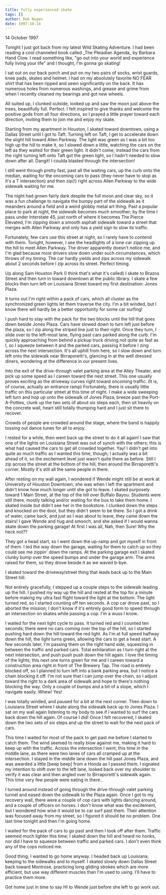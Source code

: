 ```yaml
---
title: fully experienced skate
tags: []
author: Rob Nugen
date: 1997-10-14
---
```


<p class=date>14 October 1997</p>

<p>Tonight I just got back from my latest Wild Skating Adventure.  I
had been reading a cool channeled book called _The Pleiadian Agenda_
by Barbara Hand Clow.  I read something like, "go out into your world
and experience fully living your life" and I thought, I'm gonna go
skating!</p>

<p>I sat out on our back porch and put on my two pairs of socks, wrist
guards, knee pads, skates and helmet.  I had on my absolutely favorite
NO FEAR shirt that has been ripped and sewn significantly on the back.
It has numerous holes from numerous washings, and grease and grime
from when I recently cleaned my bearings and got new wheels.</p>

<p>All suited up, I clunked outside, looked up and saw the moon
just above the trees, beautifully full.  Perfect.  I felt inspired to
give thanks and welcome the positive gods from all four directions, so
I prayed a little prayer toward each direction, inviting them to join
me and enjoy my skate.</p>

<p>Starting from my apartment in Houston, I skated toward downtown,
using a Dallas Street until I got to Taft.  Turning left on Taft, I
get to accelerate down the slight hill toward Allen Parkway.  The
light was green as I was a bit too high up the hill to make it, so I
slowed down a little, watching the cars on the left as they waited for
their green light.  It didn't come; instead the cars from the right
turning left onto Taft got the green light, so I hadn't needed to slow
down after all.  Dangit!  I coulda blasted through the
intersection!</p>

<p>I still went through pretty fast, past all the waiting cars, up the
curb onto the median, waiting for the oncoming cars to pass (they
never have to stop as it's a T intersection) and then zip(!) right
across Allen Parkway to the wide sidewalk waiting for me.</p>

<p>The night had grown fairly dark despite the full moon and clear sky,
so it was a fun challenge to navigate the bumpy part of the sidewalk
as it meanders around a field and a weird globby metal art thing.
Past a popular place to park at night, the sidewalk becomes much
smoother; by the time I pass under Interstate 45, just north of where
it becomes The Pierce Elevated, I'm zipping down a smooth asphalt
sidewalk toward a street that merges with Allen Parkway and only has a
yield sign to slow its traffic.</p>

<p>Fortunately, few cars use this street at night, so I rarely have to
contend with them.  Tonight, however, I see the headlights of a lone
car zipping up the hill to meet Allen Parkway.  The driver apparently
doesn't notice me, and I'm glad because most drivers slow down under
such circumstances, which throws of my timing.  The car hardly yields
and zips across my sidewalk about 2 seconds before I zip across its
street.  Perfect timing.</p>

<p>Up along Sam Houston Park (I think that's what it's called) I skate to
Brazos Street and then turn in toward downtown at the public library.
I skate a few blocks then turn left on Louisiana Street toward my first
destination: Jones Plaza.</p>

<p>It turns out I'm right within a pack of cars, which all cluster as the
synchronized green lights let them traverse the city.  I'm a bit
winded, but I know there will hardly be a better opportunity for some
car surfing!</p>

<p>I push hard to stay with the pack for the two blocks until the hill
that goes down beside Jones Plaza.  Cars have slowed down to turn left
just before the plaza, so I zip along the striped line just to their
right.  Once they turn, I slide over to the left-most lane, flying
past cars parked along the curb.  I'm quickly approaching from behind
a pickup truck driving not quite as fast as I, so I squeeze between it
and the parked cars, passing it before I zing across the next
intersection.  It's all uphill from here, so I slow down and turn left
onto the sidewalk near Birraporetti's, glancing in at the well dressed
diners, wondering at the difference in our present lives.</p>

<p>Into the exit of the drive-through valet parking area at the Alley
Theater, and pick up some speed as I careen toward the next street.
This one usually proves exciting as the driveway curves right toward
oncoming traffic.  (It is, of course, actually an entrance ramp)
Fortunately, there is usually little traffic on this particular street
at this time of night.  I make a wide sweeping left turn and hop up
onto the sidewalk of Jones Plaza, breeze past the Port-A-Potties,
clunk up the two sets of about six steps each, then sit heavily on the
concrete wall, heart still totally thumping hard and I just sit there
to recover.</p>

<p>Crowds of people are crowded around the stage, where the band is
happily tossing out dance tunes for all to enjoy. </p>

<p>I rested for a while, then went back up the street to do it all
again!  I saw that one of the lights on Louisiana Street was out of
synch with the others; this is what had caused the cars to get all
crowded together.  Yay!  I didn't get into quite as much traffic as I
wanted this time, though; I actually was a bit ahead of it, so the
excitement level just wasn't quite there as before.  Still I zip
across the street at the bottom of the hill, then around the
Birraporetti's corner.  Mostly it's still all the same people in
there.</p>

<p>After resting on my wall again, I wondered if Wende might still be at
work at University of Houston Downtown; she was when I left the
apartment and didn't know how much longer until she got to leave.  I
skated purposely toward 1 Main Street, at the top of the hill over
Buffalo Bayou.  Students were still there, mostly talking and/or
waiting for the bus to take them home.  I skated inside but didn't see
her in the bookstore.  I clunked down the steps and knocked on the
door, but they didn't seem to be there.  So I got a drink of water,
came back, and just as I was about to leave, they came down the
stairs!  I gave Wende and hug and smooch, and she asked if I would
wanna skate down the parking garage!  At first I was all, Nah, then
Sure! Why the heck not??</p>

<p>They got a head start, so I went down the up-ramp and got myself in
front of them.  I led the way down the garage, waiting for them to
catch up so they could see me zippin' down the ramps.  At the parking
garage exit I skated clunky bump over the speed bumps and under the
garage arm.  The arms raised for them, so they drove beside it as we
waved b-bye.</p>

<p>I skated toward the driveway/street thing that leads back up to the
Main Street hill.</p>

<p>Not entirely gracefully, I stepped up a couple steps to the
sidewalk leading up the hill.  I pushed my way up the hill and rested
at the top for a minute before making my ultra fast flight toward the
light at the bottom.  The light turned red, so I started counting off
ten seconds.  A cop car drove past, so I aborted the mission; I don't
know if it's entirely good form to speed through an intersection on
skates while passing a cop.  I'm a wuss I know..</p>

<p>I waited for the next light cycle to pass.  It turned red and I
counted ten seconds; there were no cars coming over the top of the
hill, so I started pushing hard down the hill toward the red light.
As I'm at full speed halfway down the hill, the light turns green,
allowing the cars to get a head start.  A few seconds later, I'm
passing them on the right hand side, squeezing in between the traffic
and parked cars.  Total exhilaration as I turn right at the next
intersection, and push push push down the hill again.  I love the
timing of the lights; this next one turns green for me and I careen
toward a construction area right in front of The Brewery Tap.  The
road is entirely blocked off, so I planned to turn left into a bank
parking area, but I notice a chain blocking it off.  I'm not sure that
I can jump over the chain, so I adjust toward the right to a dark area
of sidewalk and hope to there's nothing blocking the way.  Only a
couple of bumps and a bit of a slope, which I navigate easily.  Whew!
Yes!</p>

<p>I was totally winded, and paused for a bit at the next corner.
Then down to Louisiana Street where I skate along the sidewalk back up
to Jones Plaza.  I sat on my wall again listening to my body to see if
I wanted to surf the cars back down the hill again.  Of course I did!
Once I felt recovered, I skated down the two sets of six steps and up
the street to wait for the next pack of cars.</p>

<p>This time I waited for most of the pack to get past me before I
started to catch them.  The wind seemed to really blow against me,
making it hard to keep up with the traffic.  Across the intersection I
went, this time in the middle lane, as there were two lanes of cars
all cramped up at the intersection.  I stayed in the middle lane down
the hill past Jones Plaza, and was awarded a little [beep beep] from a
Honda as I passed them.  I signaled my intention to shift over to the
left lane, looked back over my shoulder to verify it was clear and
then angled over to Birraporetti's sidewalk again.  This time very few
people were eating in there..</p>

<p>I turned around instead of going through the drive-through valet
parking tunnel and eased down the sidewalk to the Plaza again.  Once I
got to my recovery wall, there were a couple of cop cars with lights
dancing around, and a couple of officers on horses.  I don't know what
was the excitement, but I wondered how wise it would be to car surf
past them.  Their attention was focused away from my street, so I
figured it should be no problem.  One last time tonight and then I'm
going home.</p>

<p>I waited for the pack of cars to go past and then I took off after
them.  Traffic seemed much lighter this time; I skated down the hill
and heard no honks, nor did I have to squeeze between traffic and
parked cars.  I don't even think any of the cops noticed me.</p>

<p>Good thing; I wanted to go home anyway.  I headed back up
Louisiana, keeping to the sidewalks and to myself.  I skated slowly
down Dallas Street back toward Montrose, practicing long gliding
strokes which are more efficient, but use way different muscles than
I'm used to using.  I'll have to practice them more.</p>

<p>Got home just in time to say HI to Wende just before she left to go
work out.</p>


